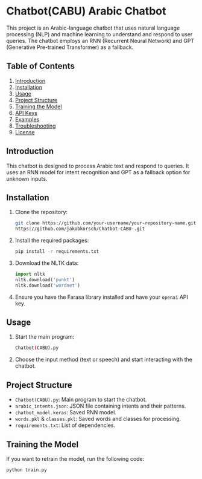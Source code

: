 # Chatbot(CABU) Arabic Chatbot

This project is an Arabic-language chatbot that uses natural language processing (NLP) and machine learning to understand and respond to user queries. The chatbot employs an RNN (Recurrent Neural Network) and GPT (Generative Pre-trained Transformer) as a fallback.

## Table of Contents
1. [Introduction](#Introduction)
2. [Installation](#Installation)
3. [Usage](#Usage)
4. [Project Structure](#Project-Structure)
5. [Training the Model](#Training-the-Model)
6. [API Keys](#API-Keys)
7. [Examples](#Examples)
8. [Troubleshooting](#Troubleshooting)
9. [License](#License)

## Introduction
This chatbot is designed to process Arabic text and respond to queries. It uses an RNN model for intent recognition and GPT as a fallback option for unknown inputs.

## Installation
1. Clone the repository:
    ```sh
    git clone https://github.com/your-username/your-repository-name.git
    https://github.com/jakobkorsch/Chatbot-CABU-.git
    ```
2. Install the required packages:
    ```sh
    pip install -r requirements.txt
    ```

3. Download the NLTK data:
    ```python
    import nltk
    nltk.download('punkt')
    nltk.download('wordnet')
    ```

4. Ensure you have the Farasa library installed and have your `openai` API key.

## Usage
1. Start the main program:
    ```sh
    Chatbot(CABU).py
    ```

2. Choose the input method (text or speech) and start interacting with the chatbot.

## Project Structure
- `Chatbot(CABU).py`: Main program to start the chatbot.
- `arabic_intents.json`: JSON file containing intents and their patterns.
- `chatbot_model.keras`: Saved RNN model.
- `words.pkl` & `classes.pkl`: Saved words and classes for processing.
- `requirements.txt`: List of dependencies.

## Training the Model
If you want to retrain the model, run the following code:
```sh
python train.py
